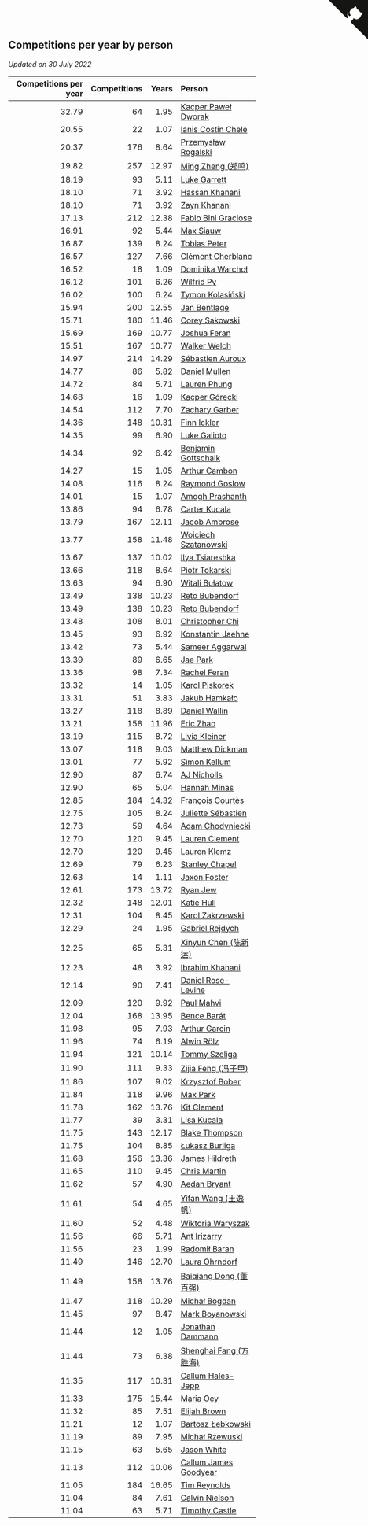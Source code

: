 ## Competitions per year by person

*Updated on 30 July 2022*

| Competitions per year | Competitions | Years | Person |
| ---: | ---: | ---: | :--- |
| 32.79 | 64 | 1.95 | [Kacper Paweł Dworak](https://www.worldcubeassociation.org/persons/2020DWOR01) |
| 20.55 | 22 | 1.07 | [Ianis Costin Chele](https://www.worldcubeassociation.org/persons/2021CHEL01) |
| 20.37 | 176 | 8.64 | [Przemysław Rogalski](https://www.worldcubeassociation.org/persons/2013ROGA02) |
| 19.82 | 257 | 12.97 | [Ming Zheng (郑鸣)](https://www.worldcubeassociation.org/persons/2009ZHEN11) |
| 18.19 | 93 | 5.11 | [Luke Garrett](https://www.worldcubeassociation.org/persons/2017GARR05) |
| 18.10 | 71 | 3.92 | [Hassan Khanani](https://www.worldcubeassociation.org/persons/2018KHAN26) |
| 18.10 | 71 | 3.92 | [Zayn Khanani](https://www.worldcubeassociation.org/persons/2018KHAN28) |
| 17.13 | 212 | 12.38 | [Fabio Bini Graciose](https://www.worldcubeassociation.org/persons/2010GRAC02) |
| 16.91 | 92 | 5.44 | [Max Siauw](https://www.worldcubeassociation.org/persons/2017SIAU02) |
| 16.87 | 139 | 8.24 | [Tobias Peter](https://www.worldcubeassociation.org/persons/2014PETE03) |
| 16.57 | 127 | 7.66 | [Clément Cherblanc](https://www.worldcubeassociation.org/persons/2014CHER05) |
| 16.52 | 18 | 1.09 | [Dominika Warchoł](https://www.worldcubeassociation.org/persons/2021WARC01) |
| 16.12 | 101 | 6.26 | [Wilfrid Py](https://www.worldcubeassociation.org/persons/2016PYWI01) |
| 16.02 | 100 | 6.24 | [Tymon Kolasiński](https://www.worldcubeassociation.org/persons/2016KOLA02) |
| 15.94 | 200 | 12.55 | [Jan Bentlage](https://www.worldcubeassociation.org/persons/2010BENT01) |
| 15.71 | 180 | 11.46 | [Corey Sakowski](https://www.worldcubeassociation.org/persons/2011SAKO01) |
| 15.69 | 169 | 10.77 | [Joshua Feran](https://www.worldcubeassociation.org/persons/2011FERA01) |
| 15.51 | 167 | 10.77 | [Walker Welch](https://www.worldcubeassociation.org/persons/2011WELC01) |
| 14.97 | 214 | 14.29 | [Sébastien Auroux](https://www.worldcubeassociation.org/persons/2008AURO01) |
| 14.77 | 86 | 5.82 | [Daniel Mullen](https://www.worldcubeassociation.org/persons/2016MULL04) |
| 14.72 | 84 | 5.71 | [Lauren Phung](https://www.worldcubeassociation.org/persons/2016PHUN02) |
| 14.68 | 16 | 1.09 | [Kacper Górecki](https://www.worldcubeassociation.org/persons/2021GORE01) |
| 14.54 | 112 | 7.70 | [Zachary Garber](https://www.worldcubeassociation.org/persons/2014GARB01) |
| 14.36 | 148 | 10.31 | [Finn Ickler](https://www.worldcubeassociation.org/persons/2012ICKL01) |
| 14.35 | 99 | 6.90 | [Luke Galioto](https://www.worldcubeassociation.org/persons/2015GALI02) |
| 14.34 | 92 | 6.42 | [Benjamin Gottschalk](https://www.worldcubeassociation.org/persons/2016GOTT01) |
| 14.27 | 15 | 1.05 | [Arthur Cambon](https://www.worldcubeassociation.org/persons/2021CAMB01) |
| 14.08 | 116 | 8.24 | [Raymond Goslow](https://www.worldcubeassociation.org/persons/2014GOSL01) |
| 14.01 | 15 | 1.07 | [Amogh Prashanth](https://www.worldcubeassociation.org/persons/2021PRAS01) |
| 13.86 | 94 | 6.78 | [Carter Kucala](https://www.worldcubeassociation.org/persons/2015KUCA01) |
| 13.79 | 167 | 12.11 | [Jacob Ambrose](https://www.worldcubeassociation.org/persons/2010AMBR01) |
| 13.77 | 158 | 11.48 | [Wojciech Szatanowski](https://www.worldcubeassociation.org/persons/2011SZAT01) |
| 13.67 | 137 | 10.02 | [Ilya Tsiareshka](https://www.worldcubeassociation.org/persons/2012TERE01) |
| 13.66 | 118 | 8.64 | [Piotr Tokarski](https://www.worldcubeassociation.org/persons/2013TOKA01) |
| 13.63 | 94 | 6.90 | [Witali Bułatow](https://www.worldcubeassociation.org/persons/2015BUAT01) |
| 13.49 | 138 | 10.23 | [Reto Bubendorf](https://www.worldcubeassociation.org/persons/2012BUBE01) |
| 13.49 | 138 | 10.23 | [Reto Bubendorf](https://www.worldcubeassociation.org/persons/2012BUBE01) |
| 13.48 | 108 | 8.01 | [Christopher Chi](https://www.worldcubeassociation.org/persons/2014CHIC01) |
| 13.45 | 93 | 6.92 | [Konstantin Jaehne](https://www.worldcubeassociation.org/persons/2015JAEH01) |
| 13.42 | 73 | 5.44 | [Sameer Aggarwal](https://www.worldcubeassociation.org/persons/2017AGGA01) |
| 13.39 | 89 | 6.65 | [Jae Park](https://www.worldcubeassociation.org/persons/2015PARK24) |
| 13.36 | 98 | 7.34 | [Rachel Feran](https://www.worldcubeassociation.org/persons/2015FERA01) |
| 13.32 | 14 | 1.05 | [Karol Piskorek](https://www.worldcubeassociation.org/persons/2021PISK01) |
| 13.31 | 51 | 3.83 | [Jakub Hamkało](https://www.worldcubeassociation.org/persons/2018HAMK01) |
| 13.27 | 118 | 8.89 | [Daniel Wallin](https://www.worldcubeassociation.org/persons/2013WALL03) |
| 13.21 | 158 | 11.96 | [Eric Zhao](https://www.worldcubeassociation.org/persons/2010ZHAO19) |
| 13.19 | 115 | 8.72 | [Livia Kleiner](https://www.worldcubeassociation.org/persons/2013KLEI03) |
| 13.07 | 118 | 9.03 | [Matthew Dickman](https://www.worldcubeassociation.org/persons/2013DICK01) |
| 13.01 | 77 | 5.92 | [Simon Kellum](https://www.worldcubeassociation.org/persons/2016KELL12) |
| 12.90 | 87 | 6.74 | [AJ Nicholls](https://www.worldcubeassociation.org/persons/2015NICH04) |
| 12.90 | 65 | 5.04 | [Hannah Minas](https://www.worldcubeassociation.org/persons/2017MINA04) |
| 12.85 | 184 | 14.32 | [François Courtès](https://www.worldcubeassociation.org/persons/2008COUR01) |
| 12.75 | 105 | 8.24 | [Juliette Sébastien](https://www.worldcubeassociation.org/persons/2014SEBA01) |
| 12.73 | 59 | 4.64 | [Adam Chodyniecki](https://www.worldcubeassociation.org/persons/2017CHOD02) |
| 12.70 | 120 | 9.45 | [Lauren Clement](https://www.worldcubeassociation.org/persons/2013KLEM01) |
| 12.70 | 120 | 9.45 | [Lauren Klemz](https://www.worldcubeassociation.org/persons/2013KLEM01) |
| 12.69 | 79 | 6.23 | [Stanley Chapel](https://www.worldcubeassociation.org/persons/2016CHAP04) |
| 12.63 | 14 | 1.11 | [Jaxon Foster](https://www.worldcubeassociation.org/persons/2021FOST01) |
| 12.61 | 173 | 13.72 | [Ryan Jew](https://www.worldcubeassociation.org/persons/2008JEWR01) |
| 12.32 | 148 | 12.01 | [Katie Hull](https://www.worldcubeassociation.org/persons/2010HULL01) |
| 12.31 | 104 | 8.45 | [Karol Zakrzewski](https://www.worldcubeassociation.org/persons/2014ZAKR01) |
| 12.29 | 24 | 1.95 | [Gabriel Rejdych](https://www.worldcubeassociation.org/persons/2020REJD01) |
| 12.25 | 65 | 5.31 | [Xinyun Chen (陈新运)](https://www.worldcubeassociation.org/persons/2017CHEN36) |
| 12.23 | 48 | 3.92 | [Ibrahim Khanani](https://www.worldcubeassociation.org/persons/2018KHAN27) |
| 12.14 | 90 | 7.41 | [Daniel Rose-Levine](https://www.worldcubeassociation.org/persons/2015ROSE01) |
| 12.09 | 120 | 9.92 | [Paul Mahvi](https://www.worldcubeassociation.org/persons/2012MAHV01) |
| 12.04 | 168 | 13.95 | [Bence Barát](https://www.worldcubeassociation.org/persons/2008BARA01) |
| 11.98 | 95 | 7.93 | [Arthur Garcin](https://www.worldcubeassociation.org/persons/2014GARC27) |
| 11.96 | 74 | 6.19 | [Alwin Rölz](https://www.worldcubeassociation.org/persons/2016ROLZ01) |
| 11.94 | 121 | 10.14 | [Tommy Szeliga](https://www.worldcubeassociation.org/persons/2012SZEL01) |
| 11.90 | 111 | 9.33 | [Zijia Feng (冯子甲)](https://www.worldcubeassociation.org/persons/2013FENG02) |
| 11.86 | 107 | 9.02 | [Krzysztof Bober](https://www.worldcubeassociation.org/persons/2013BOBE01) |
| 11.84 | 118 | 9.96 | [Max Park](https://www.worldcubeassociation.org/persons/2012PARK03) |
| 11.78 | 162 | 13.76 | [Kit Clement](https://www.worldcubeassociation.org/persons/2008CLEM01) |
| 11.77 | 39 | 3.31 | [Lisa Kucala](https://www.worldcubeassociation.org/persons/2019KUCA01) |
| 11.75 | 143 | 12.17 | [Blake Thompson](https://www.worldcubeassociation.org/persons/2010THOM03) |
| 11.75 | 104 | 8.85 | [Łukasz Burliga](https://www.worldcubeassociation.org/persons/2013BURL01) |
| 11.68 | 156 | 13.36 | [James Hildreth](https://www.worldcubeassociation.org/persons/2009HILD01) |
| 11.65 | 110 | 9.45 | [Chris Martin](https://www.worldcubeassociation.org/persons/2013MART03) |
| 11.62 | 57 | 4.90 | [Aedan Bryant](https://www.worldcubeassociation.org/persons/2017BRYA06) |
| 11.61 | 54 | 4.65 | [Yifan Wang (王逸帆)](https://www.worldcubeassociation.org/persons/2017WANY29) |
| 11.60 | 52 | 4.48 | [Wiktoria Waryszak](https://www.worldcubeassociation.org/persons/2018WARY01) |
| 11.56 | 66 | 5.71 | [Ant Irizarry](https://www.worldcubeassociation.org/persons/2016IRIZ02) |
| 11.56 | 23 | 1.99 | [Radomił Baran](https://www.worldcubeassociation.org/persons/2020BARA02) |
| 11.49 | 146 | 12.70 | [Laura Ohrndorf](https://www.worldcubeassociation.org/persons/2009OHRN01) |
| 11.49 | 158 | 13.76 | [Baiqiang Dong (董百强)](https://www.worldcubeassociation.org/persons/2008DONG06) |
| 11.47 | 118 | 10.29 | [Michał Bogdan](https://www.worldcubeassociation.org/persons/2012BOGD01) |
| 11.45 | 97 | 8.47 | [Mark Boyanowski](https://www.worldcubeassociation.org/persons/2014BOYA01) |
| 11.44 | 12 | 1.05 | [Jonathan Dammann](https://www.worldcubeassociation.org/persons/2021DAMM01) |
| 11.44 | 73 | 6.38 | [Shenghai Fang (方胜海)](https://www.worldcubeassociation.org/persons/2016FANG01) |
| 11.35 | 117 | 10.31 | [Callum Hales-Jepp](https://www.worldcubeassociation.org/persons/2012HALE01) |
| 11.33 | 175 | 15.44 | [Maria Oey](https://www.worldcubeassociation.org/persons/2007OEYM01) |
| 11.32 | 85 | 7.51 | [Elijah Brown](https://www.worldcubeassociation.org/persons/2015BROW03) |
| 11.21 | 12 | 1.07 | [Bartosz Łebkowski](https://www.worldcubeassociation.org/persons/2021LEBK01) |
| 11.19 | 89 | 7.95 | [Michał Rzewuski](https://www.worldcubeassociation.org/persons/2014RZEW01) |
| 11.15 | 63 | 5.65 | [Jason White](https://www.worldcubeassociation.org/persons/2016WHIT16) |
| 11.13 | 112 | 10.06 | [Callum James Goodyear](https://www.worldcubeassociation.org/persons/2012GOOD02) |
| 11.05 | 184 | 16.65 | [Tim Reynolds](https://www.worldcubeassociation.org/persons/2005REYN01) |
| 11.04 | 84 | 7.61 | [Calvin Nielson](https://www.worldcubeassociation.org/persons/2014NIEL03) |
| 11.04 | 63 | 5.71 | [Timothy Castle](https://www.worldcubeassociation.org/persons/2016CAST48) |


<a href="https://github.com/JustinTimeCuber/wca_statistics" class="github-corner" aria-label="View source on Github"><svg width="80" height="80" viewBox="0 0 250 250" style="fill:#151513; color:#fff; position: absolute; top: 0; border: 0; right: 0;" aria-hidden="true"><path d="M0,0 L115,115 L130,115 L142,142 L250,250 L250,0 Z"></path><path d="M128.3,109.0 C113.8,99.7 119.0,89.6 119.0,89.6 C122.0,82.7 120.5,78.6 120.5,78.6 C119.2,72.0 123.4,76.3 123.4,76.3 C127.3,80.9 125.5,87.3 125.5,87.3 C122.9,97.6 130.6,101.9 134.4,103.2" fill="currentColor" style="transform-origin: 130px 106px;" class="octo-arm"></path><path d="M115.0,115.0 C114.9,115.1 118.7,116.5 119.8,115.4 L133.7,101.6 C136.9,99.2 139.9,98.4 142.2,98.6 C133.8,88.0 127.5,74.4 143.8,58.0 C148.5,53.4 154.0,51.2 159.7,51.0 C160.3,49.4 163.2,43.6 171.4,40.1 C171.4,40.1 176.1,42.5 178.8,56.2 C183.1,58.6 187.2,61.8 190.9,65.4 C194.5,69.0 197.7,73.2 200.1,77.6 C213.8,80.2 216.3,84.9 216.3,84.9 C212.7,93.1 206.9,96.0 205.4,96.6 C205.1,102.4 203.0,107.8 198.3,112.5 C181.9,128.9 168.3,122.5 157.7,114.1 C157.9,116.9 156.7,120.9 152.7,124.9 L141.0,136.5 C139.8,137.7 141.6,141.9 141.8,141.8 Z" fill="currentColor" class="octo-body"></path></svg></a><style>.github-corner:hover .octo-arm{animation:octocat-wave 560ms ease-in-out}@keyframes octocat-wave{0%,100%{transform:rotate(0)}20%,60%{transform:rotate(-25deg)}40%,80%{transform:rotate(10deg)}}@media (max-width:500px){.github-corner:hover .octo-arm{animation:none}.github-corner .octo-arm{animation:octocat-wave 560ms ease-in-out}}</style>
